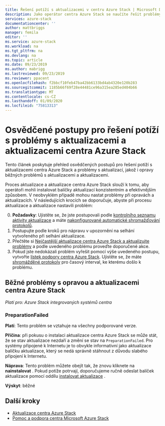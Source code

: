 ```yaml
---
title: Řešení potíží s aktualizacemi v centru Azure Stack | Microsoft Docs
description: Jako operátor centra Azure Stack se naučíte řešit problémy s aktualizací, aby se Azure Stack centrum mohl co nejrychleji vrátit do produkčního prostředí.
services: azure-stack
documentationcenter: ''
author: mattbriggs
manager: femila
editor: ''
ms.service: azure-stack
ms.workload: na
ms.tgt_pltfrm: na
ms.devlang: na
ms.topic: article
ms.date: 09/23/2019
ms.author: mabrigg
ms.lastreviewed: 09/23/2019
ms.reviewer: ppacent
ms.openlocfilehash: f2bbcf10feb47ba42bb6133bd4ab4320e120b283
ms.sourcegitcommit: 1185b66f69f28e44481ce96a315ea285ed404b66
ms.translationtype: MT
ms.contentlocale: cs-CZ
ms.lasthandoff: 01/09/2020
ms.locfileid: "75813313"
---
```

# <a name="best-practices-for-troubleshooting-azure-stack-hub-patch-and-update-issues"></a>Osvědčené postupy pro řešení potíží s problémy s aktualizacemi a aktualizacemi centra Azure Stack

Tento článek poskytuje přehled osvědčených postupů pro řešení potíží s aktualizacemi centra Azure Stack a problémy s aktualizací, jakož i opravy běžných problémů s aktualizacemi a aktualizacemi.


Proces aktualizace a aktualizace centra Azure Stack slouží k tomu, aby operátoři mohli instalovat balíčky aktualizací konzistentním a efektivnějším způsobem. V neobvyklém případě mohou nastat problémy při opravách a aktualizacích. V následujících krocích se doporučuje, abyste při procesu aktualizace a aktualizace nastavili problém:

0. **Požadavky**: Ujistěte se, že jste postupovali podle [kontrolního seznamu aktivity aktualizace](release-notes-checklist.md) a máte [nakonfigurované automatické shromažďování protokolů](azure-stack-configure-automatic-diagnostic-log-collection.md).
1. Postupujte podle kroků pro nápravu v upozornění na selhání vytvořeného při selhání aktualizace.
2. Přečtěte si [Nejčastější aktualizace centra Azure Stack a aktualizujte problémy](https://docs.microsoft.com/azure-stack/operator/azure-stack-updates-troubleshoot#Common-azure-stack-hub-patch-and-update-issues) a podle uvedeného problému proveďte doporučené akce.
3. Pokud jste nedokázali problém vyřešit pomocí výše uvedeného postupu, vytvořte [lístek podpory centra Azure Stack](azure-stack-help-and-support-overview.md). Ujistěte se, že máte [shromážděné protokoly](https://docs.microsoft.com/azure-stack/operator/azure-stack-configure-on-demand-diagnostic-log-collection) pro časový interval, ke kterému došlo k problému.

## <a name="common-azure-stack-hub-patch-and-update-issues"></a>Běžné problémy s opravou a aktualizacemi centra Azure Stack

*Platí pro: Azure Stack integrovaných systémů centra*

### <a name="preparationfailed"></a>PreparationFailed

**Platí**: Tento problém se vztahuje na všechny podporované verze.

**Příčina**: při pokusu o instalaci aktualizace centra Azure Stack se může stát, že se stav aktualizace nezdaří a změní se stav na `PreparationFailed`. Pro systémy připojené k Internetu je to obvykle informativní jako aktualizace balíčku aktualizace, který se nedá správně stáhnout z důvodu slabého připojení k Internetu. 

**Náprava**: Tento problém můžete obejít tak, že znovu kliknete na **nainstalovat** . Pokud potíže potrvají, doporučujeme ručně odeslat balíček aktualizace pomocí oddílu [instalovat aktualizace](azure-stack-apply-updates.md?#install-updates-and-monitor-progress) .

**Výskyt**: běžné

## <a name="next-steps"></a>Další kroky

- [Aktualizace centra Azure Stack](azure-stack-updates.md)  
- [Pomoc a podpora centra Microsoft Azure Stack](azure-stack-help-and-support-overview.md)
